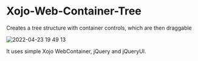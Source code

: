 # Xojo-Web-Container-Tree
Creates a tree structure with container controls, which are then draggable

![2022-04-23 19 49 13](https://user-images.githubusercontent.com/9517567/164933942-60d384e2-af90-4761-be5a-203b164c85a2.gif)


It uses simple Xojo WebContainer, jQuery and jQueryUI.
